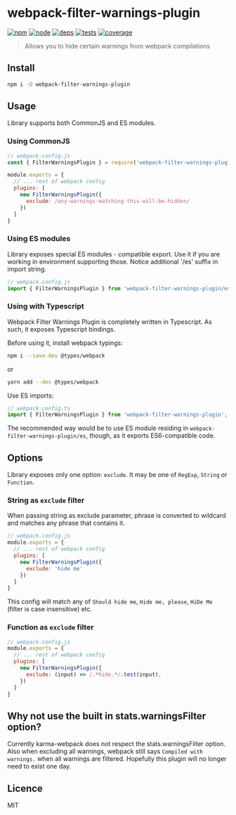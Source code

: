 # webpack-filter-warnings-plugin
[![npm][npm]][npm-url]
[![node][node]][node-url]
[![deps][deps]][deps-url]
[![tests][tests]][tests-url]
[![coverage][cover]][cover-url]

> Allows you to hide certain warnings from webpack compilations

## Install
```bash
npm i -D webpack-filter-warnings-plugin
```

## Usage

Library supports both CommonJS and ES modules.

### Using CommonJS

```js
// webpack.config.js
const { FilterWarningsPlugin } = require('webpack-filter-warnings-plugin');

module.exports = {
  // ... rest of webpack config
  plugins: [
    new FilterWarningsPlugin({ 
      exclude: /any-warnings-matching-this-will-be-hidden/ 
    })
  ]
}
```

### Using ES modules

Library exposes special ES modules - compatible export. Use it if you are working in environment supporting those.
Notice additional '/es' suffix in import string.

```js
// webpack.config.js
import { FilterWarningsPlugin } from 'webpack-filter-warnings-plugin/es';
```

### Using with Typescript

Webpack Filter Warnings Plugin is completely written in Typescript. As such, it exposes Typescript bindings. 

Before using it, install webpack typings:

```bash
npm i --save-dev @types/webpack
```

or

```bash
yarn add --dev @types/webpack
```

Use ES imports:

```typescript
// webpack.config.ts
import { FilterWarningsPlugin } from 'webpack-filter-warnings-plugin';

```

The recommended way would be to use ES module residing in `webpack-filter-warnings-plugin/es`, though, as it exports ES6-compatible code.

## Options

Library exposes only one option: `exclude`. It may be one of `RegExp`, `String` or `Function`.

### String as `exclude` filter

When passing string as exclude parameter, phrase is converted to wildcard and matches any phrase that contains it.

```js
// webpack.config.js
module.exports = {
  // ... rest of webpack config
  plugins: [
    new FilterWarningsPlugin({ 
      exclude: 'hide me'
    })
  ]
}

```

This config will match any of `Should hide me`, `Hide me, please`, `HiDe Me` (filter is case insensitive) etc.

### Function as `exclude` filter

```js
// webpack.config.js
module.exports = {
  // ... rest of webpack config
  plugins: [
    new FilterWarningsPlugin({ 
      exclude: (input) => /.*hide.*/.test(input),
    })
  ]
}
```

## Why not use the built in stats.warningsFilter option?
Currently karma-webpack does not respect the stats.warningsFilter option. Also when excluding all warnings, webpack still says `Compiled with warnings.` when all warnings are filtered. Hopefully this plugin will no longer need to exist one day.

## Licence
MIT

[npm]: https://img.shields.io/npm/v/webpack-filter-warnings-plugin.svg
[npm-url]: https://npmjs.com/package/webpack-filter-warnings-plugin

[node]: https://img.shields.io/node/v/webpack-filter-warnings-plugin.svg
[node-url]: https://nodejs.org

[deps]: https://david-dm.org/mattlewis92/webpack-filter-warnings-plugin.svg
[deps-url]: https://david-dm.org/mattlewis92/webpack-filter-warnings-plugin

[tests]: http://img.shields.io/travis/mattlewis92/webpack-filter-warnings-plugin.svg
[tests-url]: https://travis-ci.org/mattlewis92/webpack-filter-warnings-plugin

[cover]: https://codecov.io/gh/mattlewis92/webpack-filter-warnings-plugin/branch/master/graph/badge.svg
[cover-url]: https://codecov.io/gh/mattlewis92/webpack-filter-warnings-plugin
